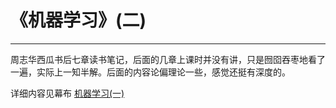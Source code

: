 # 《机器学习》(二)
***
周志华西瓜书后七章读书笔记，后面的几章上课时并没有讲，只是囫囵吞枣地看了一遍，实际上一知半解。后面的内容论偏理论一些，感觉还挺有深度的。
  
详细内容见幕布 [机器学习(一)](https://www.mubucm.com/doc/kyhqQEf7gK)